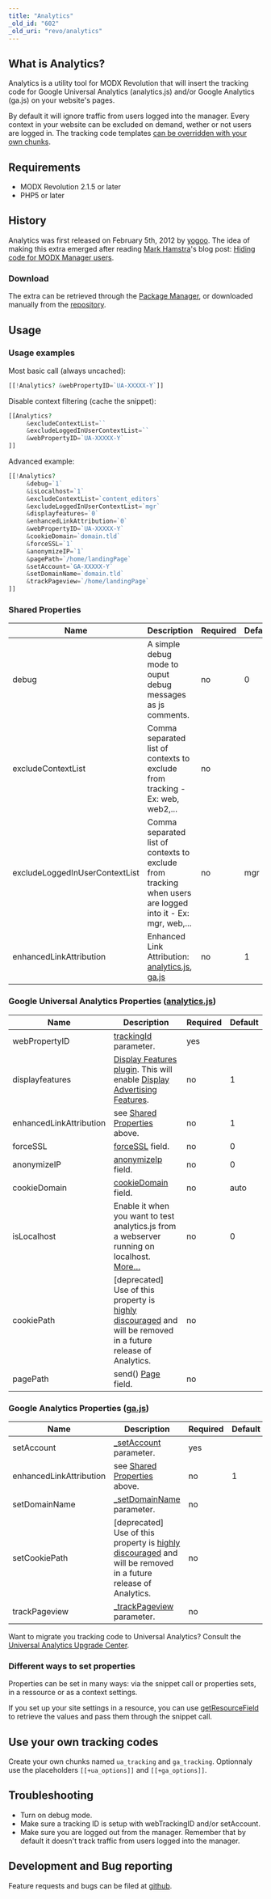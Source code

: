 ```yaml
---
title: "Analytics"
_old_id: "602"
_old_uri: "revo/analytics"
---
```


## What is Analytics?

Analytics is a utility tool for MODX Revolution that will insert the tracking code for Google Universal Analytics (analytics.js) and/or Google Analytics (ga.js) on your website's pages.

By default it will ignore traffic from users logged into the manager. Every context in your website can be excluded on demand, wether or not users are logged in.
The tracking code templates [can be overridden with your own chunks](#Analytics-UseYourOwnTrackingCodes).

## Requirements

- MODX Revolution 2.1.5 or later
- PHP5 or later

## History

Analytics was first released on February 5th, 2012 by [yogoo](https://twitter.com/yogoo). The idea of making this extra emerged after reading [Mark Hamstra](http://modx.com/extras/author/MarkH)'s blog post: [Hiding code for MODX Manager users](http://www.markhamstra.com/modx-blog/2012/01/hiding-google-analytics-code-from-manager-users/).

### Download

The extra can be retrieved through the [Package Manager](display/revolution20/Package+Management), or downloaded manually from the [repository](http://modx.com/extras/package/analytics).

## Usage

### Usage examples

Most basic call (always uncached):

 ``` php
[[!Analytics? &webPropertyID=`UA-XXXXX-Y`]]
```

Disable context filtering (cache the snippet):

 ``` php
[[Analytics?
      &excludeContextList=``
      &excludeLoggedInUserContextList=``
      &webPropertyID=`UA-XXXXX-Y`
]]
```

Advanced example:

 ``` php
[[!Analytics?
      &debug=`1`
      &isLocalhost=`1`
      &excludeContextList=`content_editors`
      &excludeLoggedInUserContextList=`mgr`
      &displayfeatures=`0`
      &enhancedLinkAttribution=`0`
      &webPropertyID=`UA-XXXXX-Y`
      &cookieDomain=`domain.tld`
      &forceSSL=`1`
      &anonymizeIP=`1`
      &pagePath=`/home/landingPage`
      &setAccount=`GA-XXXXX-Y`
      &setDomainName=`domain.tld`
      &trackPageview=`/home/landingPage`
]]
```

### Shared Properties

 | Name                           | Description                                                                                                                                                                                                                                                      | Required | Default |
 | ------------------------------ | ---------------------------------------------------------------------------------------------------------------------------------------------------------------------------------------------------------------------------------------------------------------- | -------- | ------- |
 | debug                          | A simple debug mode to ouput debug messages as js comments.                                                                                                                                                                                                      | no       | 0       |
 | excludeContextList             | Comma separated list of contexts to exclude from tracking - Ex: web, web2,...                                                                                                                                                                                    | no       |         |
 | excludeLoggedInUserContextList | Comma separated list of contexts to exclude from tracking when users are logged into it - Ex: mgr, web,...                                                                                                                                                       | no       | mgr     |
 | enhancedLinkAttribution        | Enhanced Link Attribution: [analytics.js](https://developers.google.com/analytics/devguides/collection/analyticsjs/advanced#enhancedlink), [ga.js](https://developers.google.com/analytics/devguides/collection/upgrade/reference/gajs-analyticsjs#enhancedlink) | no       | 1       |

### Google Universal Analytics Properties ([analytics.js](https://developers.google.com/analytics/devguides/collection/analyticsjs/ "analytics.js documentation"))

 | Name                    | Description                                                                                                                                                                                                                                              | Required | Default |
 | ----------------------- | -------------------------------------------------------------------------------------------------------------------------------------------------------------------------------------------------------------------------------------------------------- | -------- | ------- |
 | webPropertyID           | [trackingId](https://developers.google.com/analytics/devguides/collection/analyticsjs/method-reference#create) parameter.                                                                                                                                | yes      |         |
 | displayfeatures         | [Display Features plugin](https://developers.google.com/analytics/devguides/collection/analyticsjs/display-features). This will enable [Display Advertising Features](https://support.google.com/analytics/answer/3450482?hl=en&ref_topic=3413645&rd=1). | no       | 1       |
 | enhancedLinkAttribution | see [Shared Properties](#Analytics-SharedProperties) above.                                                                                                                                                                                              | no       | 1       |
 | forceSSL                | [forceSSL](https://developers.google.com/analytics/devguides/collection/analyticsjs/advanced#ssl) field.                                                                                                                                                 | no       | 0       |
 | anonymizeIP             | [anonymizeIp](https://developers.google.com/analytics/devguides/collection/analyticsjs/advanced#anonymizeip) field.                                                                                                                                      | no       | 0       |
 | cookieDomain            | [cookieDomain](https://developers.google.com/analytics/devguides/collection/analyticsjs/domains#auto) field.                                                                                                                                             | no       | auto    |
 | isLocalhost             | Enable it when you want to test analytics.js from a webserver running on localhost. [More…](https://developers.google.com/analytics/devguides/collection/analyticsjs/advanced#localhost)                                                                 | no       | 0       |
 | cookiePath              | \[deprecated\] Use of this property is [highly discouraged](https://developers.google.com/analytics/devguides/collection/analyticsjs/domains#configure) and will be removed in a future release of Analytics.                                            | no       |         |
 | pagePath                | send() [Page](https://developers.google.com/analytics/devguides/collection/analyticsjs/pages) field.                                                                                                                                                     | no       |         |

### Google Analytics Properties ([ga.js](https://developers.google.com/analytics/devguides/collection/gajs/ "ga.js documentation"))

 | Name                    | Description                                                                                                                                                                                                   | Required | Default |
 | ----------------------- | ------------------------------------------------------------------------------------------------------------------------------------------------------------------------------------------------------------- | -------- | ------- |
 | setAccount              | [\_setAccount](https://developers.google.com/analytics/devguides/collection/gajs/methods/gaJSApiBasicConfiguration?csw=1#_gat.GA_Tracker_._setAccount) parameter.                                             | yes      |         |
 | enhancedLinkAttribution | see [Shared Properties](#Analytics-SharedProperties) above.                                                                                                                                                   | no       | 1       |
 | setDomainName           | [\_setDomainName](https://developers.google.com/analytics/devguides/collection/gajs/methods/gaJSApiDomainDirectory?csw=1#_gat.GA_Tracker_._setDomainName) parameter.                                          | no       |         |
 | setCookiePath           | \[deprecated\] Use of this property is [highly discouraged](https://developers.google.com/analytics/devguides/collection/analyticsjs/domains#configure) and will be removed in a future release of Analytics. | no       |         |
 | trackPageview           | [\_trackPageview](https://developers.google.com/analytics/devguides/collection/gajs/methods/gaJSApiBasicConfiguration#_gat.GA_Tracker_._trackPageview) parameter.                                             | no       |         |

Want to migrate you tracking code to Universal Analytics? Consult the [Universal Analytics Upgrade Center](https://developers.google.com/analytics/devguides/collection/upgrade/).

### Different ways to set properties

 Properties can be set in many ways: via the snippet call or properties sets, in a ressource or as a context settings.

If you set up your site settings in a resource, you can use [getResourceField](extras/getresourcefield) to retrieve the values and pass them through the snippet call.

## Use your own tracking codes

Create your own chunks named `ua_tracking` and `ga_tracking`. Optionnaly use the placeholders `[[+ua_options]]` and `[[+ga_options]]`.

## Troubleshooting

- Turn on debug mode.
- Make sure a tracking ID is setup with webTrackingID and/or setAccount.
- Make sure you are logged out from the manager. Remember that by default it doesn't track traffic from users logged into the manager.

## Development and Bug reporting

Feature requests and bugs can be filed at [github](https://github.com/yogoo/Analytics/issues).
